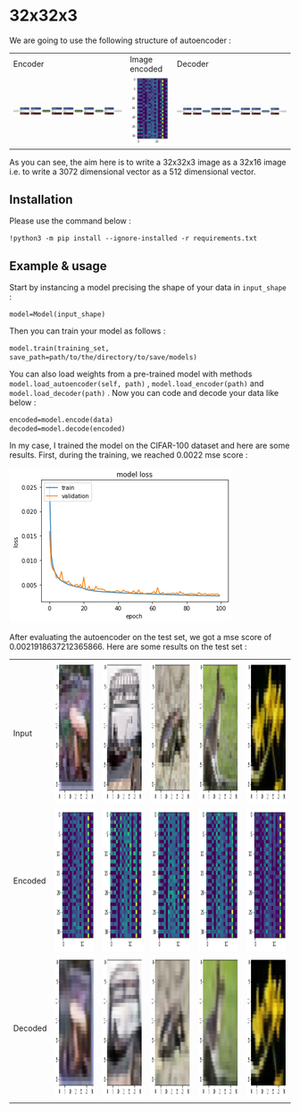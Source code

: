 # 32x32x3

We are going to use the following structure of autoencoder :

<table>
	<tr>
		<td>Encoder</td>
		<td>Image encoded</td>
    		<td>Decoder</td>
	</tr>
	<tr>
		<td><img src="images/encoder.png"></td>
    		<td><img src="images/encoded1.png"></td>
    		<td><img src="images/decoder.png"></td>
	</tr>
</table>

As you can see, the aim here is to write a 32x32x3 image as a 32x16 image i.e. to write a 3072 dimensional vector as a 512 dimensional vector.

## Installation

Please use the command below :

~~~
!python3 -m pip install --ignore-installed -r requirements.txt  
~~~

## Example & usage

Start by instancing a model precising the shape of your data in ``input_shape`` :

~~~
model=Model(input_shape)
~~~

Then you can train your model as follows :

~~~
model.train(training_set, save_path=path/to/the/directory/to/save/models)
~~~

You can also load weights from a pre-trained model with methods ``model.load_autoencoder(self, path)`` , ``model.load_encoder(path)`` and ``model.load_decoder(path)`` . Now you
can code and decode your data like below :

~~~
encoded=model.encode(data)
decoded=model.decode(encoded)
~~~

In my case, I trained the model on the CIFAR-100 dataset and here are some results. First, during the training, we reached 0.0022 mse score : 

<img src="images/training.png">

After evaluating the autoencoder on the test set, we got a mse score of 0.0021918637212365866. Here are some results on the test set :

<table>
	<tr>
		<td>Input</td>
		<td><img src="images/test1.png" width=256 height=256></td>
    		<td><img src="images/test2.png" width=256 height=256></td>
    		<td><img src="images/test3.png" width=256 height=256></td>
    		<td><img src="images/test4.png" width=256 height=256></td>
    		<td><img src="images/test5.png" width=256 height=256></td>
	</tr>
	<tr>
		<td>Encoded</td>
		<td><img src="images/encoded1.png" width=128 height=256></td>
    		<td><img src="images/encoded2.png" width=128 height=256></td>
    		<td><img src="images/encoded3.png" width=128 height=256></td>
    		<td><img src="images/encoded4.png" width=128 height=256></td>
    		<td><img src="images/encoded5.png" width=128 height=256></td>
	</tr>
	<tr>
		<td>Decoded</td>
		<td><img src="images/decoded1.png" width=256 height=256></td>
    		<td><img src="images/decoded2.png" width=256 height=256></td>
    		<td><img src="images/decoded3.png" width=256 height=256></td>
    		<td><img src="images/decoded4.png" width=256 height=256></td>
    		<td><img src="images/decoded5.png" width=256 height=256></td>
	</tr>
</table>
